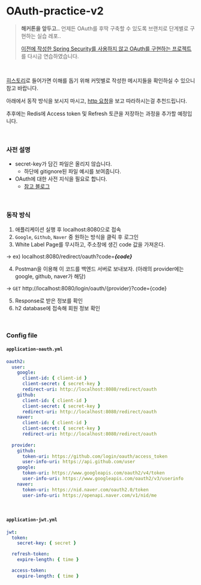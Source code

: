 # OAuth-practice-v2
> **해커톤을 앞두고..** 언제든 OAuth를 후딱 구축할 수 있도록 브랜치로 단계별로 구현하는 실습 레포..
>
>[이전에 작성한 Spring Security를 사용하지 않고 OAuth를 구현하는 프로젝트](https://github.com/2dongyeop/OAuth-practice)를 다시금 연습하였습니다.

<br/>

[히스토리](https://github.com/2dongyeop/OAuth-practice-v2/commits/main)로 들어가면 이해를 돕기 위해 커밋별로 작성한 메시지들을 확인하실 수 있으니 참고 바랍니다.

아래에서 동작 방식을 보시지 마시고, [http 요청](https://github.com/2dongyeop/OAuth-practice-v2/tree/main/http)을 보고 따라하시는걸 추천드립니다.

추후에는 Redis에 Access token 및 Refresh 토큰을 저장하는 과정을 추가할 예정입니다.

<br/>

### 사전 설명
- secret-key가 담긴 파일은 올리지 않습니다.
  - 하단에 gitignore된 파일 예시를 보여줍니다.
- OAuth에 대한 사전 지식을 필요로 합니다.
  - [참고 블로그](https://velog.io/@max9106/OAuth) 


<br/>

### 동작 방식

1. 애플리케이션 실행 후 localhost:8080으로 접속
2. `Google`, `Github`, `Naver` 중 원하는 방식을 클릭 후 로그인
3. White Label Page를 무시하고, 주소창에 생긴 code 값을 가져온다. 

→ ex) localhost:8080/redirect/oauth?code=***{code}***

4. Postman을 이용해 이 코드를 백엔드 서버로 보내보자. (아래의 provider에는 google, github, naver가 해당)

→ `GET` http://localhost:8080/login/oauth/{provider}?code={code}

5. Response로 받은 정보를 확인
6. h2 database에 접속해 회원 정보 확인

<br/>


### Config file

#### `application-oauth.yml`
```yaml
oauth2:
  user:
    google:
      client-id: { client-id }
      client-secret: { secret-key }
      redirect-uri: http://localhost:8080/redirect/oauth
    github:
      client-id: { client-id }
      client-secret: { secret-key }
      redirect-uri: http://localhost:8080/redirect/oauth
    naver:
      client-id: { client-id }
      client-secret: { secret-key }
      redirect-uri: http://localhost:8080/redirect/oauth
      
  provider:
    github:
      token-uri: https://github.com/login/oauth/access_token
      user-info-uri: https://api.github.com/user
    google:
      token-uri: https://www.googleapis.com/oauth2/v4/token
      user-info-uri: https://www.googleapis.com/oauth2/v3/userinfo
    naver:
      token-uri: https://nid.naver.com/oauth2.0/token
      user-info-uri: https://openapi.naver.com/v1/nid/me
```

<br/>

#### `application-jwt.yml`
```yaml
jwt:
  token:
    secret-key: { secret }

  refresh-token:
    expire-length: { time }

  access-token:
    expire-length: { time }
```
